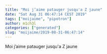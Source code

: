 ```yaml
---
title: "Moi j’aime patauger jusqu'a Z jaune"
date: "Sat Aug 31 06:47:14 CEST 2019"
tags: ["moijaime", "pipotron"]
author: m1ch3l
categories: ["generated"]
slug: "moijaime/2019-08-31-06:47:14"
---
```


Moi j’aime patauger jusqu'a Z jaune
